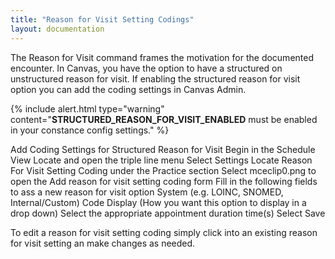 ```yaml
---
title: "Reason for Visit Setting Codings"
layout: documentation
---
```

The Reason for Visit command frames the motivation for the documented encounter. In Canvas, you have the option to have a structured on unstructured reason for visit. If enabling the structured reason for visit option you can add the coding settings in Canvas Admin. 

{% include alert.html type="warning" content="<b>STRUCTURED_REASON_FOR_VISIT_ENABLED</b> must be enabled in your constance config settings." %}



Add Coding Settings for Structured Reason for Visit
Begin in the Schedule View
Locate and open the triple line menu 
Select Settings
Locate Reason For Visit Setting Coding under the Practice section 
Select mceclip0.png to open the Add reason for visit setting coding form
Fill in the following fields to ass a new reason for visit option
System (e.g. LOINC, SNOMED, Internal/Custom)
Code 
Display (How you want this option to display in a drop down)
Select the appropriate appointment duration time(s)
Select Save

To edit a reason for visit setting coding simply click into an existing reason for visit setting an make changes as needed.